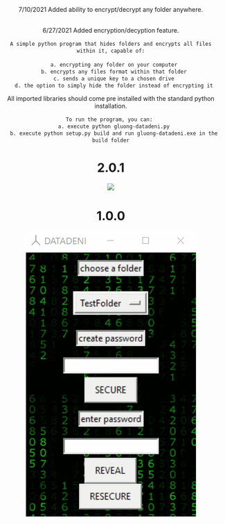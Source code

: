 <body>

  <div align="center">
7/10/2021
Added ability to encrypt/decrypt any folder anywhere.
    <br><br>

6/27/2021
Added encryption/decyption feature.
  </div>


  <div align="center">
    
    A simple python program that hides folders and encrypts all files within it, capable of:
    
      a. encrypting any folder on your computer
      b. encrypts any files format within that folder
      c. sends a unique key to a chosen drive
      d. the option to simply hide the folder instead of encrypting it
    
    

<p align="center">
    All imported libraries should come pre installed with the standard python installation.
  
    To run the program, you can: 
      a. execute python gluong-datadeni.py
      b. execute python setup.py build and run gluong-datadeni.exe in the build folder
 
  </p>

  <div align='center'>
        <h1 align='center'>2.0.1</h1>
    <img src="https://i.imgur.com/6sAL1gO.gif" />
      <h1 align='center'>1.0.0</h1>
  <img src="https://github.com/smarttarded/gluong-datadeni/blob/main/scrnshot.gif" />
</div>
</body>
